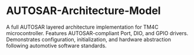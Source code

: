 # AUTOSAR-Architecture-Model
A full AUTOSAR layered architecture implementation for TM4C microcontroller. Features AUTOSAR-compliant Port, DIO, and GPIO drivers. Demonstrates configuration, initialization, and hardware abstraction following automotive software standards.
